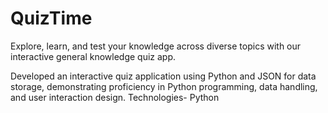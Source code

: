 # QuizTime
Explore, learn, and test your knowledge across diverse topics with our interactive general knowledge quiz app.

Developed an interactive quiz application using Python and JSON for data storage, demonstrating proficiency in Python programming, data handling, and user interaction design.
Technologies- Python
